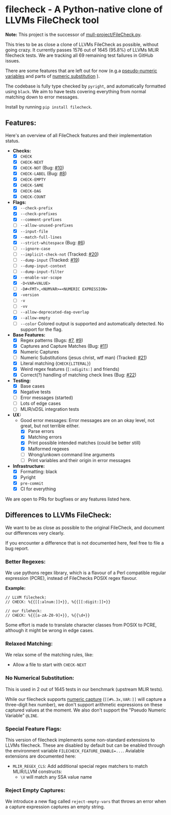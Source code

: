# filecheck - A Python-native clone of LLVMs FileCheck tool

**Note:** This project is the successor of [mull-project/FileCheck.py](https://github.com/mull-project/FileCheck.py).

This tries to be as close a clone of LLVMs FileCheck as possible, without going crazy. It currently passes 1576 out of
1645 (95.8%) of LLVMs MLIR filecheck tests. We are tracking all 69 remaining test failures in GitHub issues.

There are some features that are left out for now (e.g.a
[pseudo-numeric variables](https://llvm.org/docs/CommandGuide/FileCheck.html#filecheck-pseudo-numeric-variables) and
parts of [numeric substitution](https://llvm.org/docs/CommandGuide/FileCheck.html#filecheck-numeric-substitution-blocks)
).

The codebase is fully type checked by `pyright`, and automatically formatted using `black`. We aim to have tests
covering everything from normal matching down to error messages.

Install by running `pip install filecheck`.

## Features:
Here's an overview of all FileCheck features and their implementation status.

- **Checks:**
  - [X] `CHECK`
  - [X] `CHECK-NEXT`
  - [X] `CHECK-NOT` (Bug: [#10](https://github.com/AntonLydike/filecheck/issues/10))
  - [X] `CHECK-LABEL` (Bug: [#8](https://github.com/AntonLydike/filecheck/issues/8))
  - [X] `CHECK-EMPTY`
  - [X] `CHECK-SAME`
  - [X] `CHECK-DAG`
  - [X] `CHECK-COUNT`
- **Flags:**
  - [X] `--check-prefix`
  - [X] `--check-prefixes`
  - [X] `--comment-prefixes`
  - [ ] `--allow-unused-prefixes`
  - [X] `--input-file`
  - [X] `--match-full-lines`
  - [X] `--strict-whitespace` (Bug: [#6](https://github.com/AntonLydike/filecheck/issues/6))
  - [ ] `--ignore-case`
  - [ ] `--implicit-check-not` (Tracked: [#20](https://github.com/AntonLydike/filecheck/issues/20))
  - [ ] `--dump-input` (Tracked: [#19](https://github.com/AntonLydike/filecheck/issues/19))
  - [ ] `--dump-input-context`
  - [ ] `--dump-input-filter`
  - [X] `--enable-var-scope`
  - [X] `-D<VAR=VALUE>`
  - [ ] `-D#<FMT>,<NUMVAR>=<NUMERIC EXPRESSION>`
  - [X] `-version`
  - [ ] `-v`
  - [ ] `-vv`
  - [ ] `--allow-deprecated-dag-overlap`
  - [X] `--allow-empty`
  - [ ] `--color` Colored output is supported and automatically detected. No support for the flag.
- **Base Features:**
  - [X] Regex patterns (Bugs: [#7](https://github.com/AntonLydike/filecheck/issues/7), [#9](https://github.com/AntonLydike/filecheck/issues/9))
  - [X] Captures and Capture Matches (Bug: [#11](https://github.com/AntonLydike/filecheck/issues/11))
  - [X] Numeric Captures
  - [ ] Numeric Substitutions (jesus christ, wtf man) (Tracked: [#21](https://github.com/AntonLydike/filecheck/issues/21))
  - [X] Literal matching (`CHECK{LITERAL}`)
  - [X] Weird regex features (`[:xdigits:]` and friends)
  - [X] Correct(?) handling of matching check lines (Bug: [#22](https://github.com/AntonLydike/filecheck/issues/22))
- **Testing:**
  - [X] Base cases
  - [X] Negative tests
  - [ ] Error messages (started)
  - [ ] Lots of edge cases
  - [ ] MLIR/xDSL integration tests
- **UX:**
  - Good error messages: Error messages are on an okay level, not great, but not terrible either.
    - [X] Parse errors
    - [X] Matching errors
    - [X] Print possible intended matches (could be better still)
    - [X] Malformed regexes
    - [ ] Wrong/unkown command line arguments
    - [ ] Print variables and their origin in error messages
- **Infrastructure:**
  - [X] Formatting: black
  - [X] Pyright
  - [X] `pre-commit`
  - [X] CI for everything

We are open to PRs for bugfixes or any features listed here.

## Differences to LLVMs FileCheck:
We want to be as close as possible to the original FileCheck, and document our differences very clearly.

If you encounter a difference that is not documented here, feel free to file a bug report.

### Better Regexes:
We use pythons regex library, which is a flavour of a Perl compatible regular expression (PCRE), instead of FileChecks
POSIX regex flavour.

**Example:**
```
// LLVM filecheck:
// CHECK: %{{[[:alnum:]]+}}, %{{[[:digit:]]+}}

// our fileheck:
// CHECK: %{{[a-zA-Z0-9]+}}, %{{\d+}}
```

Some effort is made to translate character classes from POSIX to PCRE, although it might be wrong in edge cases.

### Relaxed Matching:

We relax some of the matching rules, like:

- Allow a file to start with `CHECK-NEXT`


### No Numerical Substitution:

This is used in 2 out of 1645 tests in our benchmark (upstream MLIR tests).

While our filecheck supports [numeric capture](https://llvm.org/docs/CommandGuide/FileCheck.html#filecheck-numeric-substitution-blocks)
(`[[#%.3x,VAR:]]` will capture a three-digit hex number), we don't support arithmetic expressions on these captured
values at the moment. We also don't support the "Pseudo Numeric Variable" `@LINE`.

### Special Feature Flags:

This version of filecheck implements some non-standard extensions to LLVMs filecheck. These are disabled by default but
can be enabled through the environment variable `FILECHECK_FEATURE_ENABLE=...`. Avialable extensions are documented here:

- `MLIR_REGEX_CLS`: Add additional special regex matchers to match MLIR/LLVM constructs:
  - `\V` will match any SSA value name

### Reject Empty Captures:

We introduce a new flag called `reject-empty-vars` that throws an error when a capture expression captures an empty
string.
